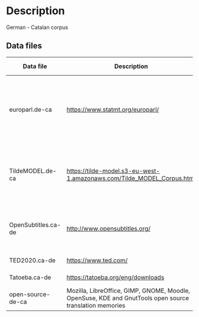 # Description

German - Catalan corpus

## Data files
|   Data file   |   Description |   Segments    |   Import date |   License |   Comments
| ------------- |-------------| -----| ---- | ---- | ---- |
|   europarl.de-ca  |   https://www.statmt.org/europarl/    |   1734644 |   Mar 2021  | ?   | Obtained by using English as pivot language. Catalan has been translated using MT.
|   TildeMODEL.de-ca |  https://tilde-model.s3-eu-west-1.amazonaws.com/Tilde_MODEL_Corpus.html |   3434092 |   Mar 2021  | CC-BY | Original corpus was de-es and Catalan has been obtained using MT.
| OpenSubtitles.ca-de  | http://www.opensubtitles.org/  | 303330  | Apr 2021  | Not free (every sentence belongs to their author)  |
| TED2020.ca-de  | https://www.ted.com/  | 46681  | Apr 2021  | CC BY-NC-ND  |    |
| Tatoeba.ca-de  | https://tatoeba.org/eng/downloads  | 726  | Apr 2021  | CC0 and CC-BY   |
| open-source-de-ca  | Mozilla, LibreOffice, GIMP, GNOME, Moodle, OpenSuse, KDE and GnutTools open source translation memories  | 436762  | Apr 2022  | GNU-GPL   |   |


